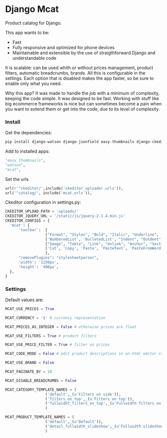 # Django Mcat

Product catalog for Django. 

This app wants to be:

- Fast
- Fully responsive and optimized for phone devices
- Maintainable and extensible by the use of straigthforward Django and understandable code

It is scalable: can be used whith or without prices management, product filters, automatic breadcrumbs, brands. 
All this is configurable in the settings. Each option that is disabled makes the app faster,
so be sure to enable only what you need.

Why this app? It was made to handle the job with a minimum of complexity, keeping the code simple. It was designed
to be fast. Working with stuff like big ecommerce frameworks is nice but can sometimes become a pain when you want 
to extend them or get into the code, due to its level of complexity.

### Install

Get the dependencies:

  ```bash
pip install django-watson django-jsonfield easy-thumbnails django-ckeditor
  ```

Add to installed apps:

  ```python
"easy_thumbnails",
"watson",
"mcat",
  ```

Set the urls

  ```python
url(r'^ckeditor/',include('ckeditor_uploader.urls')),
url('^catalog/', include('mcat.urls')),
  ```
  
Ckeditor configuration in settings.py:

  ```python
CKEDITOR_UPLOAD_PATH = 'uploads/'
CKEDITOR_JQUERY_URL = '/static/js/jquery-2.1.4.min.js'
CKEDITOR_CONFIGS = {
    'mcat': {
        'toolbar':  [
                    ["Format", "Styles", "Bold", "Italic", "Underline", '-', 'RemoveFormat'],
                    ['NumberedList', 'BulletedList', "Indent", "Outdent", 'JustifyLeft', 'JustifyCenter','JustifyRight', 'JustifyBlock'],
                    ["Image", "Table", "Link", "Unlink", "Anchor", "SectionLink", "Subscript", "Superscript"], ['Undo', 'Redo'],
                    ['Cut', 'Copy', 'Paste', 'PasteText', 'PasteFromWord'],["Source", "Maximize"],
                    ],
        "removePlugins": "stylesheetparser",
        'width': '1150px',
        'height': '400px',
    },
}
  ```

### Settings

Default values are:

  ```python
MCAT_USE_PRICES = True

MCAT_CURRENCY = '$' # currency representation

MCAT_PRICES_AS_INTEGER = False # otherwise prices are float

MCAT_USE_FILTERS = True # product filters

MCAT_USE_PRICE_FILTER = True # filter on prices

MCAT_CODE_MODE = False # edit product descriptions in an html editor rather than in the default wysiwyg one

MCAT_USE_BRAND = False

MCAT_PAGINATE_BY = 10

MCAT_DISABLE_BREADCRUMBS = False

MCAT_CATEGORY_TEMPLATE_NAMES = (
                    ('default',_(u'Filters on side')),
                    ('filters_on_top',_(u'Filters on top')),
                    ('fullwidht_filters_on_top',_(u'Fullwidth filters on top')),
                    )

MCAT_PRODUCT_TEMPLATE_NAMES = (
                    ('default',_(u'Default')),
                    ('detail_fullwidth_slideshow',_(u'Fullwidth slideshow')),
                    )
  ```

